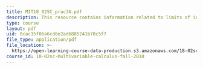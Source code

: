```yaml
---
title: MIT18_02SC_prac3A.pdf
description: This resource contains information related to limits of integration.
type: course
layout: pdf
uid: 8cac15f06a6cd6e2ad6885241b70c5f7
file_type: application/pdf
file_location: >-
  https://open-learning-course-data-production.s3.amazonaws.com/18-02sc-multivariable-calculus-fall-2010/8cac15f06a6cd6e2ad6885241b70c5f7_MIT18_02SC_prac3A.pdf
course_id: 18-02sc-multivariable-calculus-fall-2010
---
```


